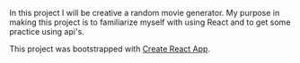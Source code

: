 In this project I will be creative a random movie generator. My purpose in making this project is to familiarize myself with using React and to get some practice using api's.

This project was bootstrapped with [Create React App](https://github.com/facebook/create-react-app).
